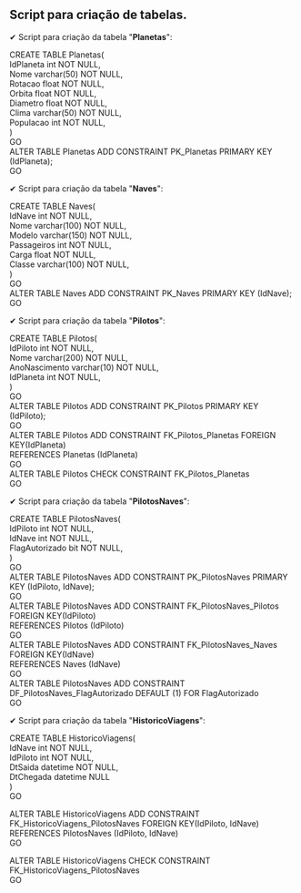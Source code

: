 ## Script para criação de tabelas.

✔ Script para criação da tabela "**Planetas**":

CREATE TABLE Planetas(  
	IdPlaneta int NOT NULL,  
	Nome varchar(50) NOT NULL,  
	Rotacao float NOT NULL,  
	Orbita float NOT NULL,  
	Diametro float NOT NULL,  
	Clima varchar(50) NOT NULL,  
	Populacao int NOT NULL,  
)  
GO  
ALTER TABLE Planetas ADD CONSTRAINT PK_Planetas PRIMARY KEY (IdPlaneta);  
GO  


✔ Script para criação da tabela "**Naves**":

CREATE TABLE Naves(  
	IdNave int NOT NULL,  
	Nome varchar(100) NOT NULL,  
	Modelo varchar(150) NOT NULL,  
	Passageiros int NOT NULL,  
	Carga float NOT NULL,  
	Classe varchar(100) NOT NULL,  
)  
GO  
ALTER TABLE Naves ADD CONSTRAINT PK_Naves PRIMARY KEY (IdNave);  
GO  


✔ Script para criação da tabela "**Pilotos**":

CREATE TABLE Pilotos(  
	IdPiloto int NOT NULL,  
	Nome varchar(200) NOT NULL,  
	AnoNascimento varchar(10) NOT NULL,  
	IdPlaneta int NOT NULL,  
)  
GO  
ALTER TABLE Pilotos ADD CONSTRAINT PK_Pilotos PRIMARY KEY (IdPiloto);  
GO  
ALTER TABLE Pilotos  ADD  CONSTRAINT FK_Pilotos_Planetas FOREIGN KEY(IdPlaneta)  
REFERENCES Planetas (IdPlaneta)  
GO  
ALTER TABLE Pilotos CHECK CONSTRAINT FK_Pilotos_Planetas  
GO  


✔ Script para criação da tabela "**PilotosNaves**":  
  
CREATE TABLE PilotosNaves(  
	IdPiloto int NOT NULL,  
	IdNave int NOT NULL,  
	FlagAutorizado bit NOT NULL,  
)  
GO  
ALTER TABLE PilotosNaves ADD CONSTRAINT PK_PilotosNaves PRIMARY KEY (IdPiloto, IdNave);  
GO  
ALTER TABLE PilotosNaves  ADD CONSTRAINT FK_PilotosNaves_Pilotos FOREIGN KEY(IdPiloto)  
REFERENCES Pilotos (IdPiloto)  
GO  
ALTER TABLE PilotosNaves  ADD CONSTRAINT FK_PilotosNaves_Naves FOREIGN KEY(IdNave)  
REFERENCES Naves (IdNave)  
GO  
ALTER TABLE PilotosNaves  ADD CONSTRAINT DF_PilotosNaves_FlagAutorizado  DEFAULT (1) FOR FlagAutorizado  
GO  


✔ Script para criação da tabela "**HistoricoViagens**":

CREATE TABLE HistoricoViagens(  
	IdNave int NOT NULL,  
	IdPiloto int NOT NULL,  
	DtSaida datetime NOT NULL,  
	DtChegada datetime NULL  
)  
GO  
  
ALTER TABLE HistoricoViagens  ADD  CONSTRAINT FK_HistoricoViagens_PilotosNaves FOREIGN KEY(IdPiloto, IdNave)  
REFERENCES PilotosNaves (IdPiloto, IdNave)  
GO  
  
ALTER TABLE HistoricoViagens CHECK CONSTRAINT FK_HistoricoViagens_PilotosNaves  
GO  
